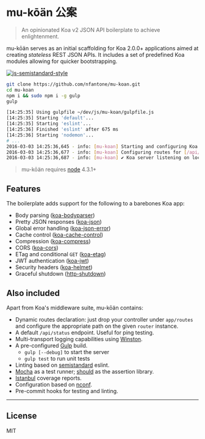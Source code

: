 # mu-kōän 公案

> An opinionated Koa v2 JSON API boilerplate to achieve enlightenment.

mu-kōän serves as an initial scaffolding for Koa 2.0.0+ applications aimed at creating _stateless_ REST JSON APIs. It includes a set of predefined Koa modules allowing for quicker bootstrapping.

[![js-semistandard-style](https://cdn.rawgit.com/flet/semistandard/master/badge.svg)](https://github.com/Flet/semistandard)

```sh
git clone https://github.com/nfantone/mu-koan.git
cd mu-koan
npm i && sudo npm i -g gulp
gulp

[14:25:35] Using gulpfile ~/dev/js/mu-koan/gulpfile.js
[14:25:35] Starting 'default'...
[14:25:35] Starting 'eslint'...
[14:25:36] Finished 'eslint' after 675 ms
[14:25:36] Starting 'nodemon'...
# ...
2016-03-03 14:25:36,645 - info: [mu-koan] Starting and configuring Koa server
2016-03-03 14:25:36,677 - info: [mu-koan] Configuring routes for [/api/status]
2016-03-03 14:25:36,687 - info: [mu-koan] ✔ Koa server listening on localhost:3000 [development]
```

> mu-kōän requires [node](https://nodejs.org) 4.3.1+

## Features
The boilerplate adds support for the following to a barebones Koa app:

- Body parsing ([koa-bodyparser](https://www.npmjs.com/package/koa-bodyparser))
- Pretty JSON responses ([koa-json](https://www.npmjs.com/package/koa-json))
- Global error handling ([koa-json-error](https://www.npmjs.com/package/koa-json-error))
- Cache control ([koa-cache-control](https://www.npmjs.com/package/koa-cache-control))
- Compression ([koa-compress](https://www.npmjs.com/package/koa-compress))
- CORS ([koa-cors](https://www.npmjs.com/package/koa-cors))
- ETag and conditional `GET` ([koa-etag](https://www.npmjs.com/package/koa-etag))
- JWT authentication ([koa-jwt](https://www.npmjs.com/package/koa-jwt))
- Security headers ([koa-helmet](https://www.npmjs.com/package/koa-helmet))
- Graceful shutdown ([http-shutdown](https://www.npmjs.com/package/http-shutdown))

## Also included
Apart from Koa's middleware suite, mu-kōän contains:

- Dynamic routes declaration: just drop your controller under `app/routes` and configure the appropriate path on the given `router` instance.
- A default `/api/status` endpoint. Useful for ping testing.
- Multi-transport logging capabilities using [Winston](https://www.npmjs.com/package/winston#logging).
- A pre-configured [Gulp](http://gulpjs.com/) build.
  - `gulp [--debug]` to start the server
  - `gulp test` to run unit tests
- Linting based on [semistandard](https://www.npmjs.com/package/semistandard) eslint.
- [Mocha](https://mochajs.org/) as a test runner; [should](http://unitjs.com/guide/should-js.html) as the assertion library.
- [Istanbul](https://github.com/gotwarlost/istanbul) coverage reports.
- Configuration based on [nconf](https://www.npmjs.com/package/http-shutdown).
- Pre-commit hooks for testing and linting.

---

## License
MIT
